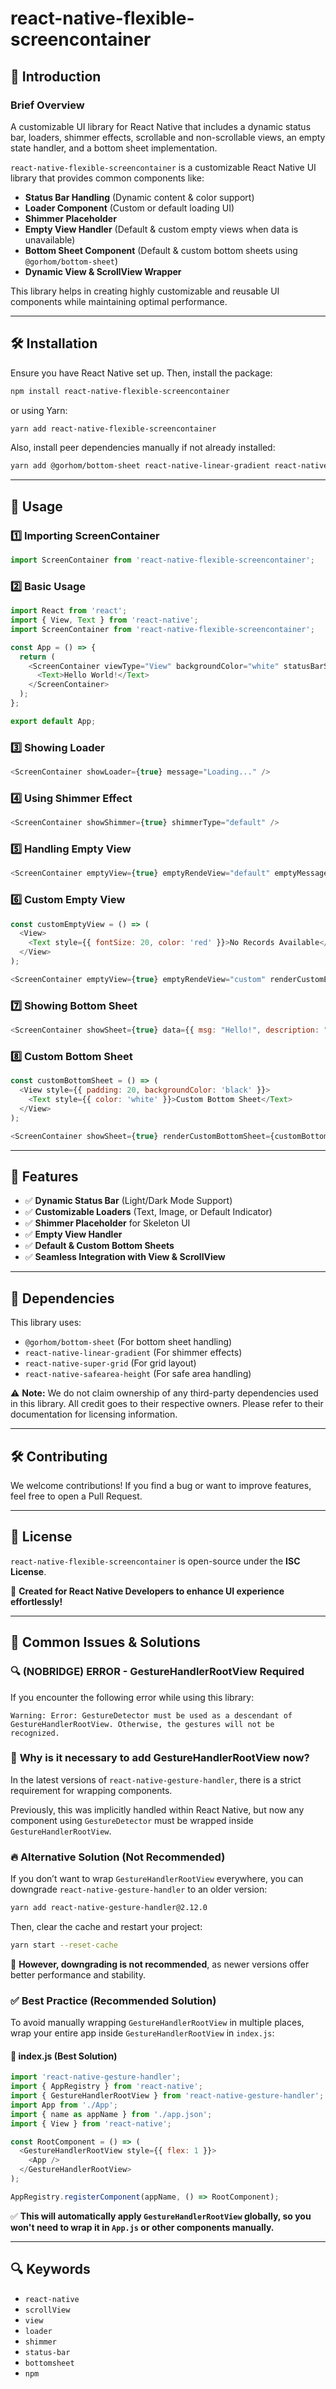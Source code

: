 # **react-native-flexible-screencontainer**

## 📌 **Introduction**

### **Brief Overview**
A customizable UI library for React Native that includes a dynamic status bar, loaders, shimmer effects, scrollable and non-scrollable views, an empty state handler, and a bottom sheet implementation.

`react-native-flexible-screencontainer` is a customizable React Native UI library that provides common components like:

- **Status Bar Handling** (Dynamic content & color support)
- **Loader Component** (Custom or default loading UI)
- **Shimmer Placeholder** 
- **Empty View Handler** (Default & custom empty views when data is unavailable)
- **Bottom Sheet Component** (Default & custom bottom sheets using `@gorhom/bottom-sheet`)
- **Dynamic View & ScrollView Wrapper**

This library helps in creating highly customizable and reusable UI components while maintaining optimal performance.

---

## 🛠 **Installation**

Ensure you have React Native set up. Then, install the package:

```sh
npm install react-native-flexible-screencontainer
```

or using Yarn:

```sh
yarn add react-native-flexible-screencontainer
```

Also, install peer dependencies manually if not already installed:

```sh
yarn add @gorhom/bottom-sheet react-native-linear-gradient react-native-super-grid react-native-safearea-height
```

---

## 🚀 **Usage**

### 1️⃣ **Importing ScreenContainer**

```javascript
import ScreenContainer from 'react-native-flexible-screencontainer';
```

### 2️⃣ **Basic Usage**

```javascript
import React from 'react';
import { View, Text } from 'react-native';
import ScreenContainer from 'react-native-flexible-screencontainer';

const App = () => {
  return (
    <ScreenContainer viewType="View" backgroundColor="white" statusBarStyle="dark-content">
      <Text>Hello World!</Text>
    </ScreenContainer>
  );
};

export default App;
```

### 3️⃣ **Showing Loader**

```javascript
<ScreenContainer showLoader={true} message="Loading..." />
```

### 4️⃣ **Using Shimmer Effect**

```javascript
<ScreenContainer showShimmer={true} shimmerType="default" />
```

### 5️⃣ **Handling Empty View**

```javascript
<ScreenContainer emptyView={true} emptyRendeView="default" emptyMessage="No Data Found" />
```

### 6️⃣ **Custom Empty View**

```javascript
const customEmptyView = () => (
  <View>
    <Text style={{ fontSize: 20, color: 'red' }}>No Records Available</Text>
  </View>
);

<ScreenContainer emptyView={true} emptyRendeView="custom" renderCustomEmptyView={customEmptyView} />
```

### 7️⃣ **Showing Bottom Sheet**

```javascript
<ScreenContainer showSheet={true} data={{ msg: "Hello!", description: "This is a bottom sheet." }} />
```

### 8️⃣ **Custom Bottom Sheet**

```javascript
const customBottomSheet = () => (
  <View style={{ padding: 20, backgroundColor: 'black' }}>
    <Text style={{ color: 'white' }}>Custom Bottom Sheet</Text>
  </View>
);

<ScreenContainer showSheet={true} renderCustomBottomSheet={customBottomSheet} />
```

---

## 📌 **Features**

- ✅ **Dynamic Status Bar** (Light/Dark Mode Support)
- ✅ **Customizable Loaders** (Text, Image, or Default Indicator)
- ✅ **Shimmer Placeholder** for Skeleton UI
- ✅ **Empty View Handler**
- ✅ **Default & Custom Bottom Sheets**
- ✅ **Seamless Integration with View & ScrollView**

---

## 📖 **Dependencies**

This library uses:

- `@gorhom/bottom-sheet` (For bottom sheet handling)
- `react-native-linear-gradient` (For shimmer effects)
- `react-native-super-grid` (For grid layout)
- `react-native-safearea-height` (For safe area handling)

⚠ **Note:** We do not claim ownership of any third-party dependencies used in this library. All credit goes to their respective owners. Please refer to their documentation for licensing information.

---

## 🛠 **Contributing**

We welcome contributions! If you find a bug or want to improve features, feel free to open a Pull Request.

---

## 📄 **License**

`react-native-flexible-screencontainer` is open-source under the **ISC License**.

🚀 **Created for React Native Developers to enhance UI experience effortlessly!**

---

## 🧐 **Common Issues & Solutions**

### 🔍 **(NOBRIDGE) ERROR - GestureHandlerRootView Required**

If you encounter the following error while using this library:

```plaintext
Warning: Error: GestureDetector must be used as a descendant of GestureHandlerRootView. Otherwise, the gestures will not be recognized.
```

### 🔮 **Why is it necessary to add GestureHandlerRootView now?**

In the latest versions of `react-native-gesture-handler`, there is a strict requirement for wrapping components.

Previously, this was implicitly handled within React Native, but now any component using `GestureDetector` must be wrapped inside `GestureHandlerRootView`.

### 🔥 **Alternative Solution (Not Recommended)**

If you don’t want to wrap `GestureHandlerRootView` everywhere, you can downgrade `react-native-gesture-handler` to an older version:

```sh
yarn add react-native-gesture-handler@2.12.0
```

Then, clear the cache and restart your project:

```sh
yarn start --reset-cache
```

🚫 **However, downgrading is not recommended**, as newer versions offer better performance and stability.

### ✅ **Best Practice (Recommended Solution)**

To avoid manually wrapping `GestureHandlerRootView` in multiple places, wrap your entire app inside `GestureHandlerRootView` in `index.js`:

#### 📌 **index.js (Best Solution)**

```javascript
import 'react-native-gesture-handler';
import { AppRegistry } from 'react-native';
import { GestureHandlerRootView } from 'react-native-gesture-handler';
import App from './App';
import { name as appName } from './app.json';
import { View } from 'react-native';

const RootComponent = () => (
  <GestureHandlerRootView style={{ flex: 1 }}>
    <App />
  </GestureHandlerRootView>
);

AppRegistry.registerComponent(appName, () => RootComponent);
```

✅ **This will automatically apply `GestureHandlerRootView` globally, so you won't need to wrap it in `App.js` or other components manually.**

---

## 🔍 **Keywords**

- `react-native`
- `scrollView`
- `view`
- `loader`
- `shimmer`
- `status-bar`
- `bottomsheet`
- `npm`

